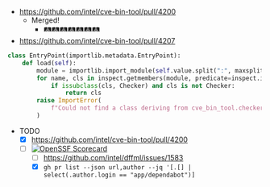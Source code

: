 - https://github.com/intel/cve-bin-tool/pull/4200
  - Merged!
    - 🛤️🛤️🛤️🛤️🛤️🛤️🛤️
- https://github.com/intel/cve-bin-tool/pull/4207

```python
class EntryPoint(importlib.metadata.EntryPoint):
    def load(self):
        module = importlib.import_module(self.value.split(":", maxsplit=1)[0])
        for name, cls in inspect.getmembers(module, predicate=inspect.isclass):
            if issubclass(cls, Checker) and cls is not Checker:
                return cls
        raise ImportError(
            f"Could not find a class deriving from cve_bin_tool.checkers.Checker in module: {module!r}"
        )
```

- TODO
  - [x] https://github.com/intel/cve-bin-tool/pull/4200
  - [ ] [![OpenSSF Scorecard](https://api.scorecard.dev/projects/github.com/intel/dffml/badge)](https://scorecard.dev/viewer/?uri=github.com/intel/dffml)
    - [ ] https://github.com/intel/dffml/issues/1583
    - [x] `gh pr list --json url,author --jq '[.[] | select(.author.login == "app/dependabot")]`